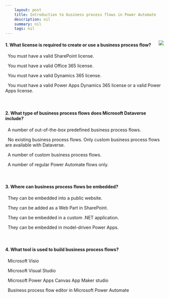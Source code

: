 ```yaml
---
    layout: post
    title: Introduction to business process flows in Power Automate  
    description: nil
    summary: nil
    tags: nil
---
```



 <a target="_blank" href="https://docs.microsoft.com/en-us/learn/modules/intro-business-process-flows/4-check/"><i class="fas fa-external-link-alt"></i> </a>
 <img align="right" src="https://docs.microsoft.com/en-us/learn/achievements/intro-business-process-flows.svg">
####  1. What license is required to create or use a business process flow?


<i class='far fa-square'></i> &nbsp;&nbsp;You must have a valid SharePoint license.

<i class='far fa-square'></i> &nbsp;&nbsp;You must have a valid Office 365 license.

<i class='far fa-square'></i> &nbsp;&nbsp;You must have a valid Dynamics 365 license.

<i class='fas fa-check-square' style='color: Dodgerblue;'></i> &nbsp;&nbsp;You must have a valid Power Apps Dynamics 365 license or a valid Power Apps license.
<br />
<br />
<br />

####  2. What type of business process flows does Microsoft Dataverse include?


<i class='fas fa-check-square' style='color: Dodgerblue;'></i> &nbsp;&nbsp;A number of out-of-the-box predefined business process flows.

<i class='far fa-square'></i> &nbsp;&nbsp;No existing business process flows. Only custom business process flows are available with Dataverse.

<i class='far fa-square'></i> &nbsp;&nbsp;A number of custom business process flows.

<i class='far fa-square'></i> &nbsp;&nbsp;A number of regular Power Automate flows only.
<br />
<br />
<br />

####  3. Where can business process flows be embedded?


<i class='far fa-square'></i> &nbsp;&nbsp;They can be embedded into a public website.

<i class='far fa-square'></i> &nbsp;&nbsp;They can be added as a Web Part in SharePoint.

<i class='far fa-square'></i> &nbsp;&nbsp;They can be embedded in a custom .NET application.

<i class='fas fa-check-square' style='color: Dodgerblue;'></i> &nbsp;&nbsp;They can be embedded in model-driven Power Apps.
<br />
<br />
<br />

####  4. What tool is used to build business process flows?


<i class='far fa-square'></i> &nbsp;&nbsp;Microsoft Visio

<i class='far fa-square'></i> &nbsp;&nbsp;Microsoft Visual Studio

<i class='far fa-square'></i> &nbsp;&nbsp;Microsoft Power Apps Canvas App Maker studio

<i class='fas fa-check-square' style='color: Dodgerblue;'></i> &nbsp;&nbsp;Business process flow editor in Microsoft Power Automate
<br />
<br />
<br />
